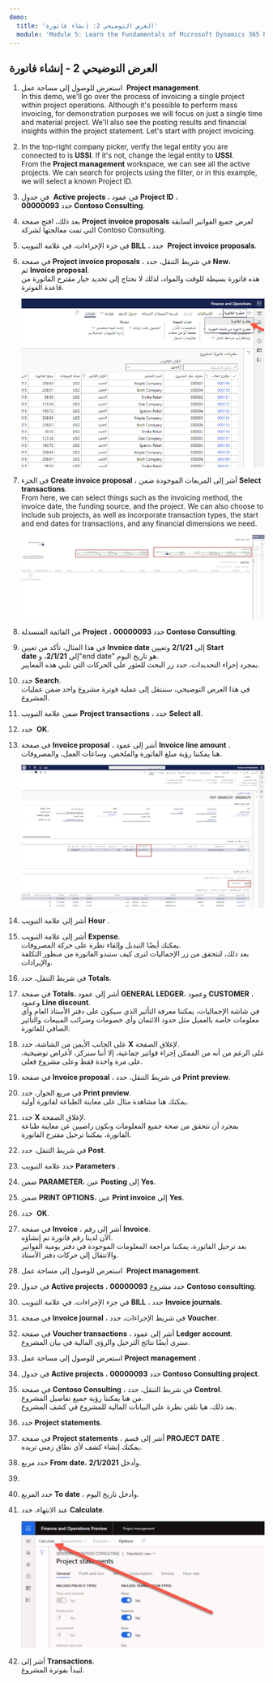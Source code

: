 ```yaml
---
demo:
  title: 'العرض التوضيحي 2: إنشاء فاتورة'
  module: 'Module 5: Learn the Fundamentals of Microsoft Dynamics 365 Project Operations'
---
```


## <a name="demo-2---create-an-invoice"></a>العرض التوضيحي 2 - إنشاء فاتورة

1. استعرض للوصول إلى مساحة عمل  **Project management**.  
    In this demo, we'll go over the process of invoicing a single project within project operations. Although it's possible to perform mass invoicing, for demonstration purposes we will focus on just a single time and material project. We'll also see the posting results and financial insights within the project statement. Let's start with project invoicing. 

1. In the top-right company picker, verify the legal entity you are connected to is<bpt id="p1"> **</bpt>USSI<ept id="p1">**</ept>. If it's not, change the legal entity to<bpt id="p1"> **</bpt>USSI<ept id="p1">**</ept>.  
    From the<bpt id="p1"> **</bpt>Project management<ept id="p1">**</ept> workspace, we can see all the active projects. We can search for projects using the filter, or in this example, we will select a known Project ID. 

1. في جدول  **Active projects** ، في عمود **Project ID** ، حدد **00000093 Contoso Consulting**.  

1. بعد ذلك، افتح صفحة **Project invoice proposals** لعرض جميع الفواتير السابقة التي تمت معالجتها لشركة Contoso Consulting. 

1. في جزء الإجراءات، في علامة التبويب **BILL** ، حدد  **Project invoice proposals**. 

1. في صفحة **Project invoice proposals** ، في شريط التنقل، حدد **New**، ثم **Invoice proposal**.  
    هذه فاتورة بسيطة للوقت والمواد، لذلك لا نحتاج إلى تحديد خيار مقترح الفاتورة من قاعدة الفوترة. 

    ![لقطة شاشة لصفحة مقترحات فواتير المشروع مع تمييز مقترح فاتورة جديد.](./media/projops_invoice_1_new_invoice_proposal.png)

1. في الجزء **Create invoice proposal** ، أشر إلى المربعات الموجودة ضمن **Select transactions**.  
    From here, we can select things such as the invoicing method, the invoice date, the funding source, and the project. We can also choose to include sub projects, as well as incorporate transaction types, the start and end dates for transactions, and any financial dimensions we need. 

    ![لقطة شاشة لجزء إنشاء مقترح فاتورة مع تمييز قسم "تحديد الحركات".](./media/projops_invoice_2_select_transactions.png)

1. من القائمة المنسدلة **Project** ، حدد **00000093 Contoso Consulting**. 

1. في هذا المثال، تأكد من تعيين **Invoice date** إلى **2/1/21** وتعيين **Start date** إلى **2/1/21**، و"end date" هو تاريخ اليوم.  
    بمجرد إجراء التحديدات، حدد زر البحث للعثور على الحركات التي تلبي هذه المعايير.

1. حدد **Search**.  
    في هذا العرض التوضيحي، سننتقل إلى عملية فوترة مشروع واحد ضمن عمليات المشروع.

1. ضمن علامة التبويب **Project transactions** ، حدد **Select all**.

1. حدد  **OK**. 

1. في صفحة **Invoice proposal** ، أشر إلى عمود **Invoice line amount** .  
    هنا يمكننا رؤية مبلغ الفاتورة والملخص، وساعات العمل، والمصروفات.

    ![لقطة شاشة لصفحة مقترح الفاتورة مع تمييز عمود مبلغ سطر الفاتورة.](./media/projops_invoice_3_invoice_line_amount_column.png)

1. أشر إلى علامة التبويب **Hour** . 

1. أشر إلى علامة التبويب **Expense**.  
    يمكنك أيضًا التبديل وإلقاء نظرة على حركة المصروفات.  
بعد ذلك، لنتحقق من زر الإجماليات لنرى كيف ستبدو الفاتورة من منظور التكلفة والإيرادات.

1. في شريط التنقل، حدد **Totals**.

1. في صفحة **Totals**، أشر إلى عمود **GENERAL LEDGER**، وعمود **CUSTOMER** ، وعمود **Line discount**.  
    في شاشة الإجماليات، يمكننا معرفة التأثير الذي سيكون على دفتر الأستاذ العام وأي معلومات خاصة بالعميل مثل حدود الائتمان وأي خصومات وضرائب المبيعات والتأثير الصافي للفاتورة. 

1. على الجانب الأيمن من الشاشة، حدد **X** لإغلاق الصفحة.  
    على الرغم من أنه من الممكن إجراء فواتير جماعية، إلا أننا سنركز، لأغراض توضيحية، على مرة واحدة فقط وعلى مشروع فعلي. 

1. في صفحة **Invoice proposal** ، في شريط التنقل، حدد **Print preview**. 

1. في مربع الحوار، حدد **Print preview**.  
    يمكنك هنا مشاهدة مثال على معاينة الطباعة لفاتورة أولية. 

1. حدد **X** لإغلاق الصفحة.  
    بمجرد أن نتحقق من صحة جميع المعلومات ونكون راضيين عن معاينة طباعة الفاتورة، يمكننا ترحيل مقترح الفاتورة.

1. في شريط التنقل، حدد **Post**.

1. حدد علامة التبويب **Parameters** .

1. ضمن **PARAMETER**، عين **Posting** إلى **Yes**.

1. ضمن **PRINT OPTIONS**، عين **Print invoice** إلى **Yes**.

1. حدد  **OK**.

1. في صفحة **Invoice** ، أشر إلى رقم **Invoice**.  
    الآن لدينا رقم فاتورة تم إنشاؤه.  
    بعد ترحيل الفاتورة، يمكننا مراجعة المعلومات الموجودة في دفتر يومية الفواتير والانتقال إلى حركات دفتر الأستاذ.

1. استعرض للوصول إلى مساحة عمل  **Project management**.

1. في جدول **Active projects** ، حدد مشروع **00000093** **Contoso consulting**.

1. في جزء الإجراءات، في علامة التبويب **BILL** ، حدد **Invoice journals**.

1. في صفحة **Invoice journal** ، في شريط الإجراءات، حدد **Voucher**.

1. في صفحة **Voucher transactions** ، أشر إلى عمود **Ledger account**.  
    سنرى أيضًا نتائج الترحيل والرؤى المالية في بيان المشروع.

1. استعرض للوصول إلى مساحة عمل **Project management** . 

1. في جدول **Active projects** ، حدد **00000093 Contoso Consulting project**.

1. في صفحة **Contoso Consulting** ، في شريط التنقل، حدد **Control**.  
    من هنا يمكننا رؤية جميع تفاصيل المشروع.  
    بعد ذلك، هيا نلقي نظرة على البيانات المالية للمشروع في كشف المشروع.

1. حدد **Project statements**.

1. في صفحة **Project statements** ، أشر إلى قسم **PROJECT DATE** .  
يمكنك إنشاء كشف لأي نطاق زمني تريده.

1. حدد مربع **From date**، وأدخل **2/1/2021**.
1. 
1. حدد المربع **To date** ، وأدخل تاريخ اليوم.

1. عند الانتهاء، حدد **Calculate**.

    ![لقطة شاشة لصفحة كشوف المشروع مع تمييز خيار الحساب.](./media/projops_invoice_4_calculate.png)

1. أشر إلى **Transactions**.  
    لنبدأ بفوترة المشروع.
